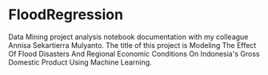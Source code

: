 # FloodRegression
Data Mining project analysis notebook documentation with my colleague Annisa Sekartierra Mulyanto. The title of this project is Modeling The Effect Of Flood Disasters And Regional Economic Conditions On Indonesia's Gross Domestic Product Using Machine Learning.
